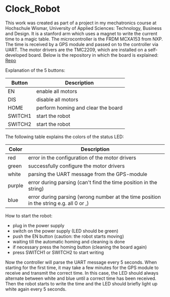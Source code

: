 # Clock_Robot
This work was created as part of a project in my mechatronics course at Hochschule Wismar, University of Applied Sciences: Technology, Business and Design. It is a stanford arm which uses a magnet to write the current time to a magic table. The microcontroller is the FRDM MCXA153 from NXP. The time is received by a GPS module and passed on to the controller via UART. The motor drivers are the TMC2209, which are installed on a self-developed board. Below is the repository in which the board is explained: [Repo](https://github.com/Fi-schi/StepperDriver-Shield_FRDM-MCXA153)

Explanation of the 5 buttons:

| Button | Description | 
|-------|-------|
| EN | enable all motors  | 
| DIS| disable all motors   | 
| HOME | perform homing and clear the board  |  
| SWITCH1| start the robot   |  
| SWITCH2 |  start the robot   |

The following table explains the colors of the status LED:

| Color | Description | 
|-------|-------|
| red | error in the configuration of the motor drivers  | 
| green| successfully configure the motor drivers  | 
| white | parsing the UART message from the GPS-module  |  
| purple| error during parsing (can't find the time position in the string)   |  
| blue |  error during parsing (wrong number at the time position in the string e.g. all 0 or ,)   |

How to start the robot:
* plug in the power supply
* switch on the power supply (LED should be green)
* push the EN button (caution: the robot starts moving)
* waiting till the automatic homing and cleaning is done
* if necessary press the homing button (cleaning the board again)
* press SWITCH1 or SWITCH2 to start writing

Now the controller will parse the UART message every 5 seconds. When starting for the first time, it may take a few minutes for the GPS module to receive and transmit the correct time. In this case, the LED should always alternate between white and blue until a correct time has been received. Then the robot starts to write the time and the LED should briefly light up white again every 5 seconds. 
